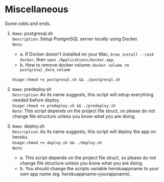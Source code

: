 # Miscellaneous

Some odds and ends.

1. `Name`: postgresql.sh  
   `Description`: Setup PostgreSQL server locally using Docker.  
   `Note`: 
      * a. If Docker doesn't installed on your Mac, `brew install --cask docker`, then `open /Applications/Docker.app`.  
      * b. How to remove docker volume: `docker volume rm postgresql_data_volume`  

   `Usage`: `chmod +x postgresql.sh && ./postgresql.sh`
2. `Name`: predeploy.sh  
   `Description`: As its name suggests, this script will setup everything needed before deploy.  
   `Usage`: `chmod +x predeploy.sh && ./predeploy.sh`  
   `Note`: This script depends on the project file struct, so please do not change file structure unless you know what you are doing.

3. `Name`: deploy.sh  
   `Description`: As its name suggests, this script will deploy the app on heroku.  
   `Usage`: `chmod +x deploy.sh && ./deploy.sh`  
   `Note`:
      * a. This script depends on the project file struct, so please do not change file structure unless you know what you are doing.  
      * b. You should change the scripts variable herokuappname to your own app name (eg. herokuappname=yourappname).